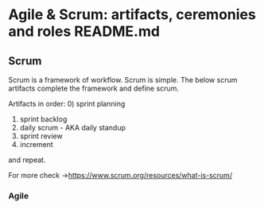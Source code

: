 # Agile & Scrum: artifacts, ceremonies and roles README.md

## Scrum
Scrum is a framework of workflow. Scrum is simple. The below scrum artifacts complete the framework and define scrum.

Artifacts in order:
0) sprint planning
1) sprint backlog
2) daily scrum - AKA daily standup
3) sprint review
4) increment

and repeat.

For more check ->https://www.scrum.org/resources/what-is-scrum/

### Agile
